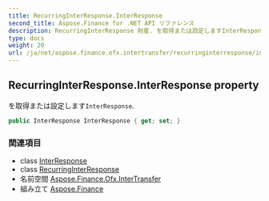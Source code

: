 ```yaml
---
title: RecurringInterResponse.InterResponse
second_title: Aspose.Finance for .NET API リファレンス
description: RecurringInterResponse 財産. を取得または設定しますInterResponse.
type: docs
weight: 20
url: /ja/net/aspose.finance.ofx.intertransfer/recurringinterresponse/interresponse/
---
```

## RecurringInterResponse.InterResponse property

を取得または設定します`InterResponse`.

```csharp
public InterResponse InterResponse { get; set; }
```

### 関連項目

* class [InterResponse](../../interresponse/)
* class [RecurringInterResponse](../)
* 名前空間 [Aspose.Finance.Ofx.InterTransfer](../../recurringinterresponse/)
* 組み立て [Aspose.Finance](../../../)


